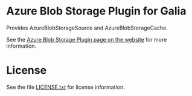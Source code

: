 # Azure Blob Storage Plugin for Galia

Provides AzureBlobStorageSource and AzureBlobStorageCache.

See the [Azure Blob Storage Plugin page on the website](https://galia.is/plugins/azurestorage/)
for more information.

# License

See the file [LICENSE.txt](LICENSE.txt) for license information.
